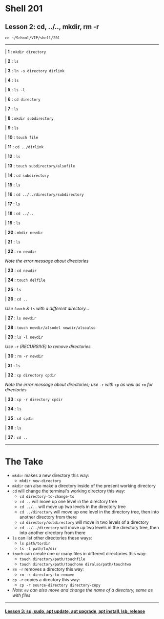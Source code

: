 # Shell 201
## Lesson 2: cd, ../.., mkdir, rm -r

`cd ~/School/VIP/shell/201`

___

| **1** : `mkdir directory`

| **2** : `ls`

| **3** : `ln -s directory dirlink`

| **4** : `ls`

| **5** : `ls -l`

| **6** : `cd directory`

| **7** : `ls`

| **8** : `mkdir subdirectory`

| **9** : `ls`

| **10** : `touch file`

| **11** : `cd ../dirlink`

| **12** : `ls`

| **13** : `touch subdirectory/alsofile`

| **14** : `cd subdirectory`

| **15** : `ls`

| **16** : `cd ../../directory/subdirectory`

| **17** : `ls`

| **18** : `cd ../..`

| **19** : `ls`

| **20** : `mkdir newdir`

| **21** : `ls`

| **22** : `rm newdir`

*Note the error message about directories*

| **23** : `cd newdir`

| **24** : `touch delfile`

| **25** : `ls`

| **26** : `cd ..`

*Use `touch` & `ls` with a different directory...*

| **27** : `ls newdir`

| **28** : `touch newdir/alsodel newdir/alsoalso`

| **29** : `ls -l newdir`

*Use* `-r` *(RECURSIVE) to remove directories*

| **30** : `rm -r newdir`

| **31** : `ls`

| **32** : `cp directory cpdir`

*Note the error message about directories; use* `-r` *with* `cp` *as well as* `rm` *for directories*

| **33** : `cp -r directory cpdir`

| **34** : `ls`

| **35** : `cd cpdir`

| **36** : `ls`

| **37** : `cd ..`

___

# The Take

- `mkdir` makes a new directory this way:
  - `mkdir new-directory`
- `mkdir` can also make a directory inside of the present working directory
- `cd` will change the terminal's working directory this way:
  - `cd directory-to-change-to`
  - `cd ..` will move up one level in the directory tree
  - `cd ../..` will move up two levels in the directory tree
  - `cd ../directory` will move up one level in the directory tree, then into another directory from there
  - `cd directory/subdirectory` will move in two levels of a directory
  - `cd ../../directory` will move up two levels in the directory tree, then into another directory from there
- `ls` can list other directories these ways:
  - `ls path/to/dir`
  - `ls -l path/to/dir`
- `touch` can create one or many files in different directories this way:
  - `touch directory/path/touchfile`
  - `touch directory/path/touchone diralso/path/touchtwo`
- `rm -r` removes a directory this way:
  - `rm -r directory-to-remove`
- `cp -r` copies a directory this way:
  - `cp -r source-directory directory-copy`
- *Note: `mv` can also move and change the name of a directory, same as with files*

___

#### [Lesson 3: su, sudo, apt update, apt upgrade, apt install, lsb_release](https://github.com/inkVerb/vip/blob/master/201-shell/Lesson-03.md)
